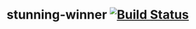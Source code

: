 # stunning-winner [![Build Status](https://travis-ci.org/masmangan/stunning-winner.svg?branch=master)](https://travis-ci.org/masmangan/stunning-winner)
